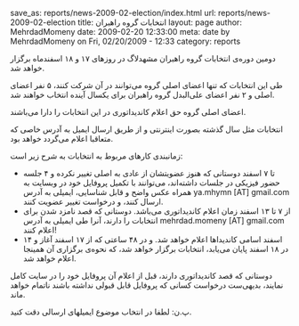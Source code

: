 save_as: reports/news-2009-02-election/index.html
url: reports/news-2009-02-election
title: انتخابات گروه راهبران
layout: page
author: MehrdadMomeny
date: 2009-02-20 12:33:00
meta: date by MehrdadMomeny on Fri, 02/20/2009 - 12:33
category: reports

دومین دوره‌ی انتخابات گروه راهبران مشهدلاگ در روزهای ۱۷ و ۱۸ اسفندماه برگزار
خواهد شد.

طی این انتخابات که تنها اعضای اصلی گروه می‌توانند در آن شرکت کنند، ۵ نفر اعضای
اصلی و ۲ نفر اعضای علی‌البدل گروه راهبران برای یکسال آینده انتخاب خواهند شد.

اعضای اصلی گروه حق اعلام کاندیداتوری در این انتخابات را دارا می‌باشند.

انتخابات مثل سال گذشته بصورت اینترنتی و از طریق ارسال ایمیل به آدرس خاصی که
متعاقبا اعلام می‌گردد خواهد بود.

زمانبندی کارهای مربوط به انتخابات به شرح زیر است:

  * تا ۷ اسفند دوستانی که هنوز عضویتشان از عادی به اصلی تغییر نکرده و ۴ جلسه حضور فیزیکی در جلسات داشته‌اند، می‌توانند با تکمیل پروفایل خود در وبسایت به همراه عکس واضح و قابل شناسایی، ایمیلی به آدرس ya.mhymn [AT] gmail.com ارسال کنند، و درخواست تغییر عضویت کنند.
  * از ۷ تا ۱۳ اسفند زمان اعلام کاندیداتوری می‌باشد. دوستانی که قصد نامزد شدن برای انتخابات را دارند، آنرا طی ایمیلی به آدرس mehrdad.momeny [AT] gmail.com اعلام کنند!
  * ۱۴ اسفند اسامی کاندیداها اعلام خواهد شد. و در ۴۸ ساعتی که از ۱۷ اسفند آغاز و در ۱۸ اسفند پایان می‌یابد، انتخابات برگزار خواهد شد، که نحوه‌ی برگزاری آن همینجا اعلام خواهد شد.

دوستانی که قصد کاندیداتوری دارند، قبل از اعلام آن پروفایل خود را در سایت کامل
نمایند، بدیهی‌ست درخواست کسانی که پروفایل قابل قبولی نداشته باشند ناتمام خواهد
ماند.

پ.ن: لطفا در انتخاب موضوع ایمیلهای ارسالی دقت کنید.

